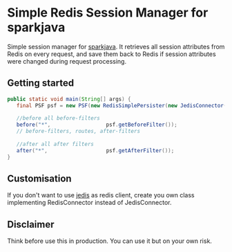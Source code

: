 Simple Redis Session Manager for sparkjava
==============================================

Simple session manager for [sparkjava](https://github.com/perwendel/spark). It retrieves all session attributes from Redis on every request, and save them back to Redis if session attributes were changed during request processing.

Getting started
---------------

```java
public static void main(String[] args) {
   final PSF psf = new PSF(new RedisSimplePersister(new JedisConnector(jedis)));
   
   //before all before-filters                 
   before("*",                  psf.getBeforeFilter());
   // before-filters, routes, after-filters 
   
   //after all after filters
   after("*",                   psf.getAfterFilter());
}
```


Customisation
-------------

If you don't want to use [jedis](https://github.com/xetorthio/jedis) as redis client,  create you own class implementing RedisConnector instead of JedisConnector.

Disclaimer
----------
Think before use this in production. You can use it but on your own risk.
